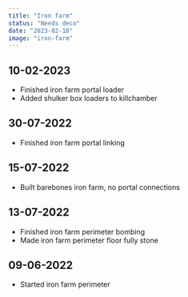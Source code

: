 ```yaml
---
title: "Iron farm"
status: "Needs deco"
date: "2023-02-10"
image: "iron-farm"
---
```


## 10-02-2023
- Finished iron farm portal loader
- Added shulker box loaders to killchamber

## 30-07-2022
- Finished iron farm portal linking

## 15-07-2022
- Built barebones iron farm, no portal connections

## 13-07-2022
- Finished iron farm perimeter bombing
- Made iron farm perimeter floor fully stone

## 09-06-2022
- Started iron farm perimeter

